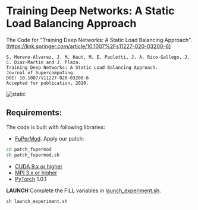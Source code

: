 # Training Deep Networks: A Static Load Balancing Approach
The Code for "Training Deep Networks: A Static Load Balancing Approach". [https://link.springer.com/article/10.1007%2Fs11227-020-03200-6]
```
S. Moreno-Alvarez, J. M. Haut, M. E. Paoletti, J. A. Rico-Gallego, J. C. Diaz-Martin and J. Plaza.
Training Deep Networks: A Static Load Balancing Approach.
Journal of Supercomputing.
DOI: 10.1007/s11227-020-03200-6
Accepted for publication, 2020.
```

![static](https://github.com/mhaut/static_load_deeplearning/blob/master/images/architecture.png)


## Requirements:

The code is built with following libraries:

- [FuPerMod](https://www.researchgate.net/publication/266390431_fupermod-120tar). Apply our patch:
```bash
cd patch_fupermod
sh patch_fupermod.sh
```
- [CUDA 9.x or higher](https://developer.nvidia.com/cuda-downloads)
- [MPI 3.x or higher](https://scikit-learn.org/stable/)
- [PyTorch](https://pytorch.org/) 1.0.1


**LAUNCH**
Complete the FILL variables in [launch_experiment.sh](https://github.com/mhaut/static_load_deeplearning/blob/master/launch_experiment.sh).

```bash
sh launch_experiment.sh
```
